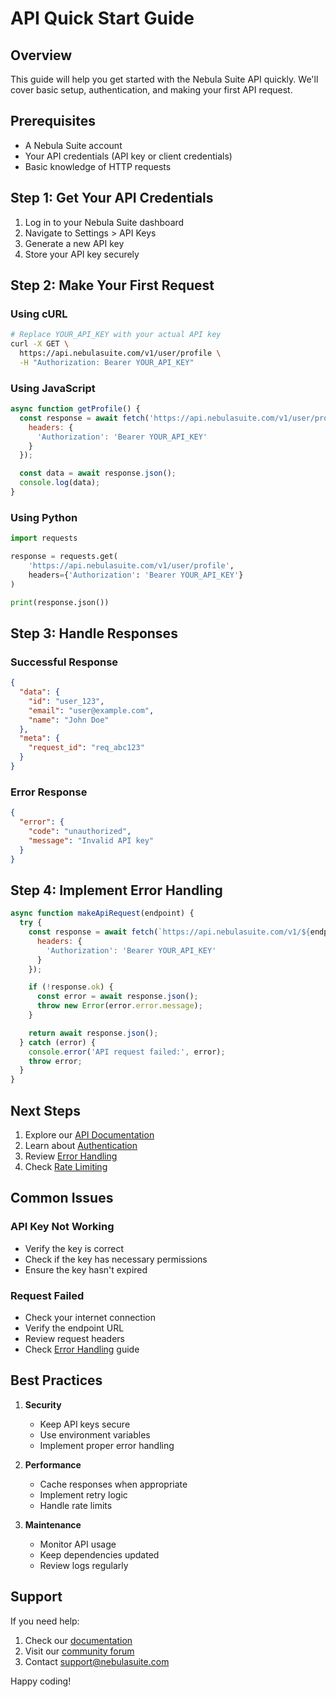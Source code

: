 # API Quick Start Guide

## Overview

This guide will help you get started with the Nebula Suite API quickly. We'll cover basic setup, authentication, and making your first API request.

## Prerequisites

- A Nebula Suite account
- Your API credentials (API key or client credentials)
- Basic knowledge of HTTP requests

## Step 1: Get Your API Credentials

1. Log in to your Nebula Suite dashboard
2. Navigate to Settings > API Keys
3. Generate a new API key
4. Store your API key securely

## Step 2: Make Your First Request

### Using cURL

```bash
# Replace YOUR_API_KEY with your actual API key
curl -X GET \
  https://api.nebulasuite.com/v1/user/profile \
  -H "Authorization: Bearer YOUR_API_KEY"
```

### Using JavaScript

```javascript
async function getProfile() {
  const response = await fetch('https://api.nebulasuite.com/v1/user/profile', {
    headers: {
      'Authorization': 'Bearer YOUR_API_KEY'
    }
  });

  const data = await response.json();
  console.log(data);
}
```

### Using Python

```python
import requests

response = requests.get(
    'https://api.nebulasuite.com/v1/user/profile',
    headers={'Authorization': 'Bearer YOUR_API_KEY'}
)

print(response.json())
```

## Step 3: Handle Responses

### Successful Response

```json
{
  "data": {
    "id": "user_123",
    "email": "user@example.com",
    "name": "John Doe"
  },
  "meta": {
    "request_id": "req_abc123"
  }
}
```

### Error Response

```json
{
  "error": {
    "code": "unauthorized",
    "message": "Invalid API key"
  }
}
```

## Step 4: Implement Error Handling

```javascript
async function makeApiRequest(endpoint) {
  try {
    const response = await fetch(`https://api.nebulasuite.com/v1/${endpoint}`, {
      headers: {
        'Authorization': 'Bearer YOUR_API_KEY'
      }
    });

    if (!response.ok) {
      const error = await response.json();
      throw new Error(error.error.message);
    }

    return await response.json();
  } catch (error) {
    console.error('API request failed:', error);
    throw error;
  }
}
```

## Next Steps

1. Explore our [API Documentation](./README.md)
2. Learn about [Authentication](./authentication.md)
3. Review [Error Handling](./error-handling.md)
4. Check [Rate Limiting](./rate-limiting.md)

## Common Issues

### API Key Not Working
- Verify the key is correct
- Check if the key has necessary permissions
- Ensure the key hasn't expired

### Request Failed
- Check your internet connection
- Verify the endpoint URL
- Review request headers
- Check [Error Handling](./error-handling.md) guide

## Best Practices

1. **Security**
   - Keep API keys secure
   - Use environment variables
   - Implement proper error handling

2. **Performance**
   - Cache responses when appropriate
   - Implement retry logic
   - Handle rate limits

3. **Maintenance**
   - Monitor API usage
   - Keep dependencies updated
   - Review logs regularly

## Support

If you need help:
1. Check our [documentation](./README.md)
2. Visit our [community forum](https://community.nebulasuite.com)
3. Contact [support@nebulasuite.com](mailto:support@nebulasuite.com)

Happy coding!